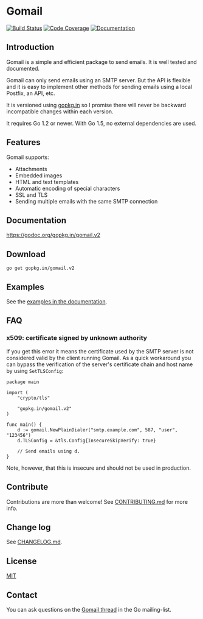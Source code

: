 # Gomail
[![Build Status](https://travis-ci.org/go-gomail/gomail.svg?branch=v2)](https://travis-ci.org/go-gomail/gomail) [![Code Coverage](http://gocover.io/_badge/gopkg.in/gomail.v2)](http://gocover.io/gopkg.in/gomail.v2) [![Documentation](https://godoc.org/gopkg.in/gomail.v2?status.svg)](https://godoc.org/gopkg.in/gomail.v2)

## Introduction

Gomail is a simple and efficient package to send emails. It is well tested and
documented.

Gomail can only send emails using an SMTP server. But the API is flexible and it
is easy to implement other methods for sending emails using a local Postfix, an
API, etc.

It is versioned using [gopkg.in](https://gopkg.in) so I promise
there will never be backward incompatible changes within each version.

It requires Go 1.2 or newer. With Go 1.5, no external dependencies are used.


## Features

Gomail supports:
- Attachments
- Embedded images
- HTML and text templates
- Automatic encoding of special characters
- SSL and TLS
- Sending multiple emails with the same SMTP connection


## Documentation

https://godoc.org/gopkg.in/gomail.v2


## Download

    go get gopkg.in/gomail.v2


## Examples

See the [examples in the documentation](https://godoc.org/gopkg.in/gomail.v2#example-package).


## FAQ

### x509: certificate signed by unknown authority

If you get this error it means the certificate used by the SMTP server is not
considered valid by the client running Gomail. As a quick workaround you can
bypass the verification of the server's certificate chain and host name by using
`SetTLSConfig`:

    package main

    import (
    	"crypto/tls"

    	"gopkg.in/gomail.v2"
    )

    func main() {
    	d := gomail.NewPlainDialer("smtp.example.com", 587, "user", "123456")
    	d.TLSConfig = &tls.Config{InsecureSkipVerify: true}

        // Send emails using d.
    }

Note, however, that this is insecure and should not be used in production.


## Contribute

Contributions are more than welcome! See [CONTRIBUTING.md](CONTRIBUTING.md) for
more info.


## Change log

See [CHANGELOG.md](CHANGELOG.md).


## License

[MIT](LICENSE)


## Contact

You can ask questions on the [Gomail
thread](https://groups.google.com/d/topic/golang-nuts/jMxZHzvvEVg/discussion)
in the Go mailing-list.
